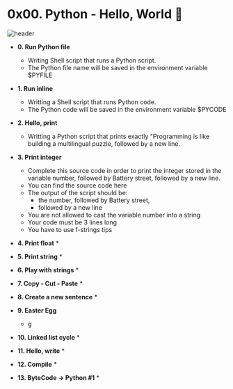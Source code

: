# 0x00. Python - Hello, World :ledger:

![header](https://capsule-render.vercel.app/api?type=rect&color=gradient&height=1)


 * **0. Run Python file**
   * Writing Shell script that runs a Python script.
   * The Python file name will be saved in the environment variable $PYFILE

 * **1. Run inline**
   * Writting a Shell script that runs Python code.
   * The Python code will be saved in the environment variable $PYCODE

 * **2. Hello, print**
   * Writting a Python script that prints exactly "Programming is like building a multilingual puzzle, followed by a new line.

 * **3. Print integer**
   * Complete this source code in order to print the integer stored in the variable number, followed by Battery street, followed by a new line.
   * You can find the source code here
   * The output of the script should be:
      * the number, followed by Battery street,
      * followed by a new line
   * You are not allowed to cast the variable number into a string
   * Your code must be 3 lines long
   * You have to use f-strings tips

 * **4. Print float**
   * 

 * **5. Print string**
   * 

 * **6. Play with strings**
   * 

 * **7. Copy - Cut - Paste**
   * 

 * **8. Create a new sentence**
   * 

 * **9. Easter Egg**
   * g

* **10. Linked list cycle**
   * 

* **11. Hello, write**
   * 

* **12. Compile**
   * 

* **13. ByteCode -> Python #1**
   * 
